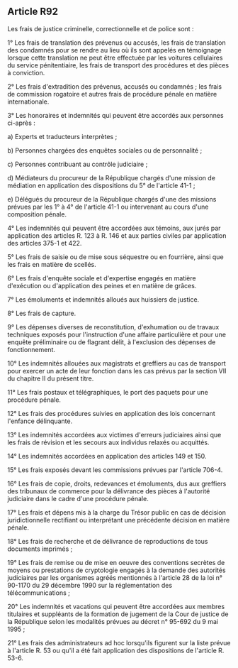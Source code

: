 Article R92
----
Les frais de justice criminelle, correctionnelle et de police sont :

1° Les frais de translation des prévenus ou accusés, les frais de translation
des condamnés pour se rendre au lieu où ils sont appelés en témoignage lorsque
cette translation ne peut être effectuée par les voitures cellulaires du service
pénitentiaire, les frais de transport des procédures et des pièces à conviction.

2° Les frais d'extradition des prévenus, accusés ou condamnés ; les frais de
commission rogatoire et autres frais de procédure pénale en matière
internationale.

3° Les honoraires et indemnités qui peuvent être accordés aux personnes ci-après
:

a) Experts et traducteurs interprètes ;

b) Personnes chargées des enquêtes sociales ou de personnalité ;

c) Personnes contribuant au contrôle judiciaire ;

d) Médiateurs du procureur de la République chargés d'une mission de médiation
en application des dispositions du 5° de l'article 41-1 ;

e) Délégués du procureur de la République chargés d'une des missions prévues par
les 1° à 4° de l'article 41-1 ou intervenant au cours d'une composition pénale.

4° Les indemnités qui peuvent être accordées aux témoins, aux jurés par
application des articles R. 123 à R. 146 et aux parties civiles par application
des articles 375-1 et 422.

5° Les frais de saisie ou de mise sous séquestre ou en fourrière, ainsi que les
frais en matière de scellés.

6° Les frais d'enquête sociale et d'expertise engagés en matière d'exécution ou
d'application des peines et en matière de grâces.

7° Les émoluments et indemnités alloués aux huissiers de justice.

8° Les frais de capture.

9° Les dépenses diverses de reconstitution, d'exhumation ou de travaux
techniques exposés pour l'instruction d'une affaire particulière et pour une
enquête préliminaire ou de flagrant délit, à l'exclusion des dépenses de
fonctionnement.

10° Les indemnités allouées aux magistrats et greffiers au cas de transport pour
exercer un acte de leur fonction dans les cas prévus par la section VII du
chapitre II du présent titre.

11° Les frais postaux et télégraphiques, le port des paquets pour une procédure
pénale.

12° Les frais des procédures suivies en application des lois concernant
l'enfance délinquante.

13° Les indemnités accordées aux victimes d'erreurs judiciaires ainsi que les
frais de révision et les secours aux individus relaxés ou acquittés.

14° Les indemnités accordées en application des articles 149 et 150.

15° Les frais exposés devant les commissions prévues par l'article 706-4.

16° Les frais de copie, droits, redevances et émoluments, dus aux greffiers des
tribunaux de commerce pour la délivrance des pièces à l'autorité judiciaire dans
le cadre d'une procédure pénale.

17° Les frais et dépens mis à la charge du Trésor public en cas de décision
juridictionnelle rectifiant ou interprétant une précédente décision en matière
pénale.

18° Les frais de recherche et de délivrance de reproductions de tous documents
imprimés ;

19° Les frais de remise ou de mise en oeuvre des conventions secrètes de moyens
ou prestations de cryptologie engagés à la demande des autorités judiciaires par
les organismes agréés mentionnés à l'article 28 de la loi n° 90-1170 du 29
décembre 1990 sur la réglementation des télécommunications ;

20° Les indemnités et vacations qui peuvent être accordées aux membres
titulaires et suppléants de la formation de jugement de la Cour de justice de la
République selon les modalités prévues au décret n° 95-692 du 9 mai 1995 ;

21° Les frais des administrateurs ad hoc lorsqu'ils figurent sur la liste prévue
à l'article R. 53 ou qu'il a été fait application des dispositions de l'article
R. 53-6.
